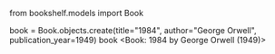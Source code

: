 from bookshelf.models import Book

book = Book.objects.create(title="1984", author="George Orwell", publication_year=1949)
book
<Book: 1984 by George Orwell (1949)>